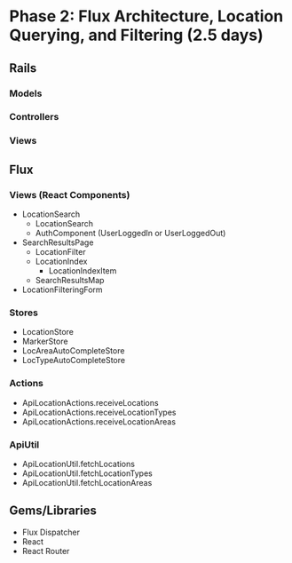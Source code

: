 # Phase 2: Flux Architecture, Location Querying, and Filtering (2.5 days)

## Rails
### Models

### Controllers

### Views

## Flux
### Views (React Components)
* LocationSearch
  - LocationSearch
  - AuthComponent (UserLoggedIn or UserLoggedOut)
* SearchResultsPage
  - LocationFilter
  - LocationIndex
    + LocationIndexItem
  - SearchResultsMap
* LocationFilteringForm

### Stores
* LocationStore
* MarkerStore
* LocAreaAutoCompleteStore
* LocTypeAutoCompleteStore

### Actions
* ApiLocationActions.receiveLocations
* ApiLocationActions.receiveLocationTypes
* ApiLocationActions.receiveLocationAreas

### ApiUtil
* ApiLocationUtil.fetchLocations
* ApiLocationUtil.fetchLocationTypes
* ApiLocationUtil.fetchLocationAreas

## Gems/Libraries
* Flux Dispatcher
* React
* React Router
